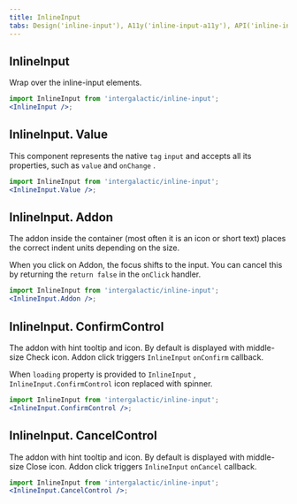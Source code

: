 ```yaml
---
title: InlineInput
tabs: Design('inline-input'), A11y('inline-input-a11y'), API('inline-input-api'), Example('inline-input-code'), Changelog('inline-input-changelog')
---
```


## InlineInput

Wrap over the inline-input elements.

```jsx
import InlineInput from 'intergalactic/inline-input';
<InlineInput />;
```

<TypesView type="InlineInputProps" :types={...types} />

## InlineInput. Value

This component represents the native `tag`  `input` and accepts all its properties, such as `value` and `onChange` .

```jsx
import InlineInput from 'intergalactic/inline-input';
<InlineInput.Value />;
```

<TypesView type="InlineInputValueProps" :types={...types} />

## InlineInput. Addon

The addon inside the container (most often it is an icon or short text) places the correct indent units depending on the size.

When you click on Addon, the focus shifts to the input. You can cancel this by returning the `return false` in the `onClick` handler.

```jsx
import InlineInput from 'intergalactic/inline-input';
<InlineInput.Addon />;
```

## InlineInput. ConfirmControl

The addon with hint tooltip and icon. By default is displayed with middle-size Check icon. Addon click triggers `InlineInput`  `onConfirm` callback.

When `loading` property is provided to `InlineInput` , `InlineInput.ConfirmControl` icon replaced with spinner.

```jsx
import InlineInput from 'intergalactic/inline-input';
<InlineInput.ConfirmControl />;
```

<TypesView type="InlineInputConfirmControlProps" :types={...types} />

## InlineInput. CancelControl

The addon with hint tooltip and icon. By default is displayed with middle-size Close icon. Addon click triggers `InlineInput`  `onCancel` callback.

```jsx
import InlineInput from 'intergalactic/inline-input';
<InlineInput.CancelControl />;
```

<TypesView type="InlineInputCancelControlProps" :types={...types} />

<script setup>import { data as types } from '@types.data.ts'; </script>
